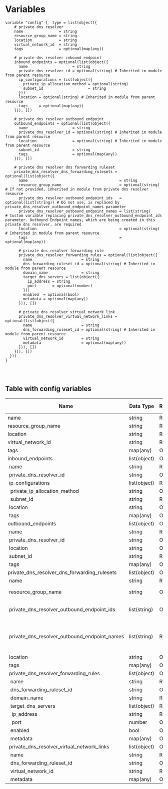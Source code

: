 # Variables

```
variable "config" {  type = list(object({
    # private dns resolver
    name                = string
    resource_group_name = string
    location            = string
    virtual_network_id  = string
    tags                = optional(map(any))

    # private dns resolver inbound endpoint
    inbound_endpoints = optional(list(object({
      name                    = string
      private_dns_resolver_id = optional(string) # Inherited in module from parent resource
      ip_configurations = list(object({
        private_ip_allocation_method = optional(string)
        subnet_id                    = string
      }))
      location = optional(string) # Inherited in module from parent resource
      tags     = optional(map(any))
    })), [])

    # private dns resolver outbound endpoint
    outbound_endpoints = optional(list(object({
      name                    = string
      private_dns_resolver_id = optional(string) # Inherited in module from parent resource
      location                = optional(string) # Inherited in module from parent resource
      subnet_id               = string
      tags                    = optional(map(any))
    })), [])

    # private dns resolver dns forwarding ruleset
    private_dns_resolver_dns_forwarding_rulesets = optional(list(object({
      name                                         = string
      resource_group_name                          = optional(string)       # If not provided, inherited in module from private dns resolver resource
      private_dns_resolver_outbound_endpoint_ids   = optional(list(string)) # Do not use, is replaced by private_dns_resolver_outbound_endpoint_names parameter
      private_dns_resolver_outbound_endpoint_names = list(string)           # Custom variable replacing private_dns_resolver_outbound_endpoint_ids parameter. Outbound Endpoint names, which are being created in this private dns resolver, are required
      location                                     = optional(string)       # Inherited in module from parent resource
      tags                                         = optional(map(any))

      # private dns resolver forwarding rule
      private_dns_resolver_forwarding_rules = optional(list(object({
        name                      = string
        dns_forwarding_ruleset_id = optional(string) # Inherited in module from parent resource
        domain_name               = string
        target_dns_servers = list(object({
          ip_address = string
          port       = optional(number)
        }))
        enabled  = optional(bool)
        metadata = optional(map(any))
      })), [])

      # private dns resolver virtual network link
      private_dns_resolver_virtual_network_links = optional(list(object({
        name                      = string
        dns_forwarding_ruleset_id = optional(string) # Inherited in module from parent resource
        virtual_network_id        = string
        metadata                  = optional(map(any))
      })), [])
    })), [])
  }))
}




```


## Table with config variables

| Name | Data Type | Requirement | Default Value | Comment |
| ------- | --------- | ----------- | ------------- | ------- |
|name | string | Required |  |  |
|resource_group_name | string | Required |  |  |
|location | string | Required |  |  |
|virtual_network_id | string | Required |  |  |
|tags | map(any) | Optional |  |  |
|inbound_endpoints | list(object) | Optional | [] |  |
|&nbsp;name | string | Required |  |  |
|&nbsp;private_dns_resolver_id | string | Optional |  |  Inherited in module from parent resource |
|&nbsp;ip_configurations | list(object) | Required |  |  |
|&nbsp;&nbsp;private_ip_allocation_method | string | Optional |  |  |
|&nbsp;&nbsp;subnet_id | string | Required |  |  |
|&nbsp;location | string | Optional |  |  Inherited in module from parent resource |
|&nbsp;tags | map(any) | Optional |  |  |
|outbound_endpoints | list(object) | Optional | [] |  |
|&nbsp;name | string | Required |  |  |
|&nbsp;private_dns_resolver_id | string | Optional |  |  Inherited in module from parent resource |
|&nbsp;location | string | Optional |  |  Inherited in module from parent resource |
|&nbsp;subnet_id | string | Required |  |  |
|&nbsp;tags | map(any) | Optional |  |  |
|private_dns_resolver_dns_forwarding_rulesets | list(object) | Optional | [] |  |
|&nbsp;name | string | Required |  |  |
|&nbsp;resource_group_name | string | Optional |  |  If not provided, inherited in module from private dns resolver resource |
|&nbsp;private_dns_resolver_outbound_endpoint_ids | list(string) | Optional |  |  Do not use, is replaced by private_dns_resolver_outbound_endpoint_names parameter |
|&nbsp;private_dns_resolver_outbound_endpoint_names | list(string) | Required |  |  Custom variable replacing private_dns_resolver_outbound_endpoint_ids parameter. Outbound Endpoint names, which are being created in this private dns resolver, are required |
|&nbsp;location | string | Optional |  |  Inherited in module from parent resource |
|&nbsp;tags | map(any) | Optional |  |  |
|&nbsp;private_dns_resolver_forwarding_rules | list(object) | Optional | [] |  |
|&nbsp;&nbsp;name | string | Required |  |  |
|&nbsp;&nbsp;dns_forwarding_ruleset_id | string | Optional |  |  Inherited in module from parent resource |
|&nbsp;&nbsp;domain_name | string | Required |  |  |
|&nbsp;&nbsp;target_dns_servers | list(object) | Required |  |  |
|&nbsp;&nbsp;&nbsp;ip_address | string | Required |  |  |
|&nbsp;&nbsp;&nbsp;port | number | Optional |  |  |
|&nbsp;&nbsp;enabled | bool | Optional |  |  |
|&nbsp;&nbsp;metadata | map(any) | Optional |  |  |
|&nbsp;private_dns_resolver_virtual_network_links | list(object) | Optional | [] |  |
|&nbsp;&nbsp;name | string | Required |  |  |
|&nbsp;&nbsp;dns_forwarding_ruleset_id | string | Optional |  |  Inherited in module from parent resource |
|&nbsp;&nbsp;virtual_network_id | string | Required |  |  |
|&nbsp;&nbsp;metadata | map(any) | Optional |  |  |


